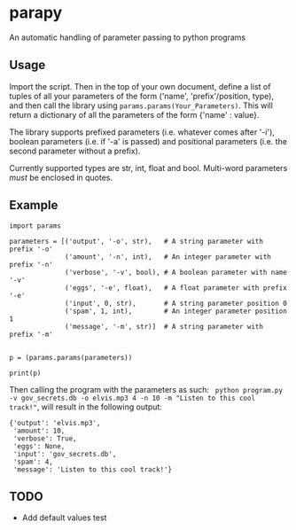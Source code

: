 # parapy
An automatic handling of parameter passing to python programs

## Usage
Import the script. Then in the top of your own document, define a list of tuples of all your parameters of the form ('name', 'prefix'/position, type), and then call the library using `params.params(Your_Parameters)`. This will return a dictionary of all the parameters of the form {'name' : value}.

The library supports prefixed parameters (i.e. whatever comes after '-i'), boolean parameters (i.e. if '-a' is passed) and positional parameters (i.e. the second parameter without a prefix).

Currently supported types are str, int, float and bool. Multi-word parameters _must_ be enclosed in quotes.

## Example
```
import params

parameters = [('output', '-o', str),   # A string parameter with prefix '-o'
              ('amount', '-n', int),   # An integer parameter with prefix '-n'
              ('verbose', '-v', bool), # A boolean parameter with name '-v'
              ('eggs', '-e', float),   # A float parameter with prefix '-e'
              ('input', 0, str),       # A string parameter position 0
              ('spam', 1, int),        # An integer parameter position 1
              ('message', '-m', str)]  # A string parameter with prefix '-m'


p = (params.params(parameters))

print(p)
```
Then calling the program with the parameters as such: ` python program.py -v gov_secrets.db -o elvis.mp3 4 -n 10 -m "Listen to this cool track!"`, will result in the following output:
```
{'output': 'elvis.mp3',
 'amount': 10,
 'verbose': True,
 'eggs': None,
 'input': 'gov_secrets.db',
 'spam': 4,
 'message': 'Listen to this cool track!'}
```

## TODO
- Add default values test

